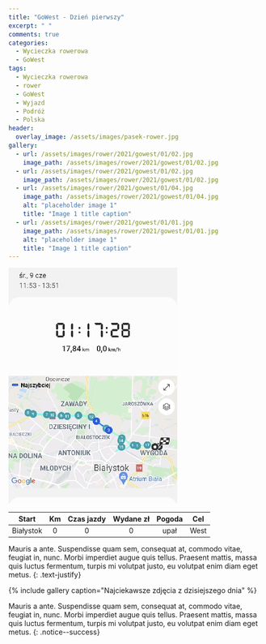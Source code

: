 ```yaml
---
title: "GoWest - Dzień pierwszy"
excerpt: " "
comments: true
categories:
  - Wycieczka rowerowa
  - GoWest
tags:
  - Wycieczka rowerowa
  - rower
  - GoWest
  - Wyjazd
  - Podróż
  - Polska
header:
  overlay_image: /assets/images/pasek-rower.jpg
gallery:
  - url: /assets/images/rower/2021/gowest/01/02.jpg
    image_path: /assets/images/rower/2021/gowest/01/02.jpg        
  - url: /assets/images/rower/2021/gowest/01/02.jpg
    image_path: /assets/images/rower/2021/gowest/01/02.jpg        
  - url: /assets/images/rower/2021/gowest/01/04.jpg
    image_path: /assets/images/rower/2021/gowest/01/04.jpg
    alt: "placeholder image 1"
    title: "Image 1 title caption"
  - url: /assets/images/rower/2021/gowest/01/01.jpg
    image_path: /assets/images/rower/2021/gowest/01/01.jpg
    alt: "placeholder image 1"
    title: "Image 1 title caption"    
---
```


![mapka](/assets/images/rower/2021/gowest/01/mapka.jpg)

|Start|Km|Czas jazdy|Wydane zł|Pogoda|Cel|
|:---:|:---:|:---:|:---:|:---:|:---:|
|Białystok|0|0|0|upał|West|

Mauris a ante. Suspendisse quam sem, consequat at, commodo vitae, feugiat in, nunc. Morbi imperdiet augue quis tellus. Praesent mattis, massa quis luctus fermentum, turpis mi volutpat justo, eu volutpat enim diam eget metus.
{: .text-justify}


{% include gallery caption="Najciekawsze zdjęcia z dzisiejszego dnia" %} 



Mauris a ante. Suspendisse quam sem, consequat at, commodo vitae, feugiat in, nunc. Morbi imperdiet augue quis tellus. Praesent mattis, massa quis luctus fermentum, turpis mi volutpat justo, eu volutpat enim diam eget metus.
{: .notice--success}

